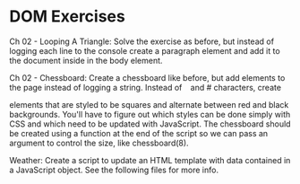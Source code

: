 # DOM Exercises

Ch 02 - Looping A Triangle:  Solve the exercise as before, but instead of logging each line to the console create a paragraph element and add it to the document inside in the body element.

Ch 02 - Chessboard: Create a chessboard like before, but add elements to the page instead of logging a string. Instead of ` ` and # characters, create <div> elements that are styled to be squares and alternate between red and black backgrounds. You'll have to figure out which styles can be done simply with CSS and which need to be updated with JavaScript. The chessboard should be created using a function at the end of the script so we can pass an argument to control the size, like chessboard(8).

Weather: Create a script to update an HTML template with data contained in a JavaScript object. See the following files for more info.
